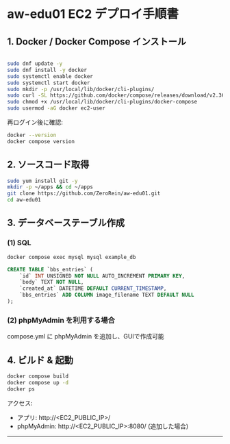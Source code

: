 # aw-edu01 EC2 デプロイ手順書

## 1. Docker / Docker Compose インストール
```bash

sudo dnf update -y
sudo dnf install -y docker
sudo systemctl enable docker
sudo systemctl start docker
sudo mkdir -p /usr/local/lib/docker/cli-plugins/
sudo curl -SL https://github.com/docker/compose/releases/download/v2.36.0/docker-compose-linux-x86_64 -o /usr/local/lib/docker/cli-plugins/docker-compose
sudo chmod +x /usr/local/lib/docker/cli-plugins/docker-compose
sudo usermod -aG docker ec2-user
```

再ログイン後に確認:
```bash
docker --version
docker compose version
```

## 2. ソースコード取得
```bash
sudo yum install git -y
mkdir -p ~/apps && cd ~/apps
git clone https://github.com/ZeroRein/aw-edu01.git
cd aw-edu01
```
## 3. データベーステーブル作成
### (1) SQL
```bash
docker compose exec mysql mysql example_db
```
```sql
CREATE TABLE `bbs_entries` (
    `id` INT UNSIGNED NOT NULL AUTO_INCREMENT PRIMARY KEY,
    `body` TEXT NOT NULL,
    `created_at` DATETIME DEFAULT CURRENT_TIMESTAMP,
    `bbs_entries` ADD COLUMN image_filename TEXT DEFAULT NULL
);
```

### (2) phpMyAdmin を利用する場合
compose.yml に phpMyAdmin を追加し、GUIで作成可能

## 4. ビルド & 起動
```bash
docker compose build
docker compose up -d
docker ps
```

アクセス:
- アプリ: http://<EC2_PUBLIC_IP>/
- phpMyAdmin: http://<EC2_PUBLIC_IP>:8080/ (追加した場合)



---

